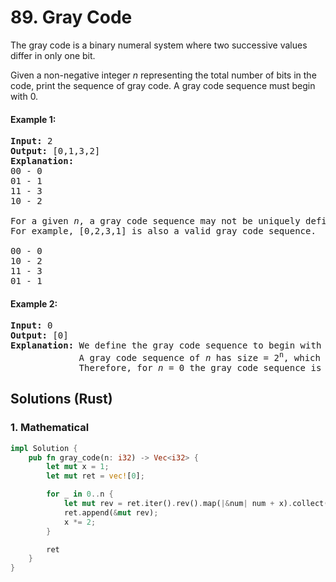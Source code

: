 # 89. Gray Code
The gray code is a binary numeral system where two successive values differ in only one bit.

Given a non-negative integer *n* representing the total number of bits in the code, print the sequence of gray code. A gray code sequence must begin with 0.

#### Example 1:
<pre>
<strong>Input:</strong> 2
<strong>Output:</strong> [0,1,3,2]
<strong>Explanation:</strong>
00 - 0
01 - 1
11 - 3
10 - 2

For a given <em>n</em>, a gray code sequence may not be uniquely defined.
For example, [0,2,3,1] is also a valid gray code sequence.

00 - 0
10 - 2
11 - 3
01 - 1
</pre>

#### Example 2:
<pre>
<strong>Input:</strong> 0
<strong>Output:</strong> [0]
<strong>Explanation:</strong> We define the gray code sequence to begin with 0.
             A gray code sequence of <em>n</em> has size = 2<sup>n</sup>, which for <em>n</em> = 0 the size is 2<sup>0</sup> = 1.
             Therefore, for <em>n</em> = 0 the gray code sequence is [0].
</pre>

## Solutions (Rust)

### 1. Mathematical
```Rust
impl Solution {
    pub fn gray_code(n: i32) -> Vec<i32> {
        let mut x = 1;
        let mut ret = vec![0];

        for _ in 0..n {
            let mut rev = ret.iter().rev().map(|&num| num + x).collect();
            ret.append(&mut rev);
            x *= 2;
        }

        ret
    }
}
```
